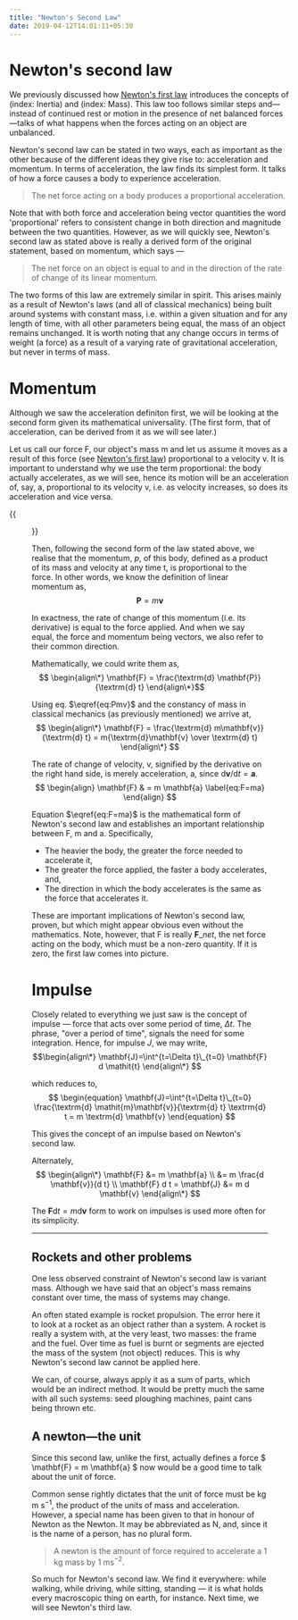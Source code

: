 ```yaml
---
title: "Newton's Second Law"
date: 2019-04-12T14:01:11+05:30
---
```


# Newton's second law

We previously discussed how [Newton's first law](/mechanics/newton-first-law-mass-inertia) introduces the concepts of (index: Inertia) and (index: Mass). This law too follows similar steps and—instead of continued rest or motion in the presence of net balanced forces—talks of what happens when the forces acting on an object are unbalanced.

Newton's second law can be stated in two ways, each as important as the other because of the different ideas they give rise to: acceleration and momentum. In terms of acceleration, the law finds its simplest form. It talks of how a force causes a body to experience acceleration.

> The net force acting on a body produces a proportional acceleration.

Note that with both force and acceleration being vector quantities the word 'proportional' refers to consistent change in both direction and magnitude between the two quantities. However, as we will quickly see, Newton's second law as stated above is really a derived form of the original statement, based on momentum, which says —

> The net force on an object is equal to and in the direction of the rate of change of its linear momentum.

The two forms of this law are extremely similar in spirit. This arises mainly as a result of Newton's laws (and all of classical mechanics) being built around systems with constant mass, i.e. within a given situation and for any length of time, with all other parameters being equal, the mass of an object remains unchanged. It is worth noting that any change occurs in terms of weight (a force) as a result of a varying rate of gravitational acceleration, but never in terms of mass.

# Momentum

Although we saw the acceleration definiton first, we will be looking at the second form given its mathematical universality. (The first form, that of acceleration, can be derived from it as we will see later.)

Let us call our force F, our object's mass m and let us assume it moves as a result of this force (see [Newton's first law](/newton-first-law-mass-inertia)) proportional to a velocity v. It is important to understand why we use the term proportional: the body actually accelerates, as we will see, hence its motion will be an acceleration of, say, a, proportional to its velocity v, i.e. as velocity increases, so does its acceleration and vice versa.

{{<figure caption="A force $ \vec{F} $ acting on a mass m and causing it to accelerate at $ \vec{a} $." src="/images/newton-second-law.png">}}

Then, following the second form of the law stated above, we realise that the momentum, $p$, of this body, defined as a product of its mass and velocity at any time t, is proportional to the force. In other words, we know the definition of linear momentum as, $$\begin{equation}\mathbf{P}=\mathit{m}\mathbf{v}\label{eq:Pmv}\end{equation} $$

In exactness, the rate of change of this momentum (i.e. its derivative) is equal to the force applied. And when we say equal, the force and momentum being vectors, we also refer to their common direction.

Mathematically, we could write them as, $$ \begin{align\*} \mathbf{F} = \frac{\textrm{d} \mathbf{P}}{\textrm{d} t} \end{align\*}$$

Using eq. $\eqref{eq:Pmv}$ and the constancy of mass in classical mechanics (as previously mentioned) we arrive at, $$ \begin{align\*} \mathbf{F} = \frac{\textrm{d} m\mathbf{v}}{\textrm{d} t} = m{\textrm{d}\mathbf{v} \over \textrm{d} t} \end{align\*} $$

The rate of change of velocity, v, signified by the derivative on the right hand side, is merely acceleration, a, since $\textrm{d}\mathbf{v}/\textrm{d} t=\mathbf{a}$. $$ \begin{align} \mathbf{F} & = m \mathbf{a} \label{eq:F=ma} \end{align} $$

Equation $\eqref{eq:F=ma}$ is the mathematical form of Newton's second law and establishes an important relationship between F, m and a. Specifically,

- The heavier the body, the greater the force needed to accelerate it,
- The greater the force applied, the faster a body accelerates, and,
- The direction in which the body accelerates is the same as the force that accelerates it.

These are important implications of Newton's second law, proven, but which might appear obvious even without the mathematics. Note, however, that F is really $\mathbf{F}\_{net}$, the net force acting on the body, which must be a non-zero quantity. If it is zero, the first law comes into picture.

# Impulse

Closely related to everything we just saw is the concept of impulse — force that acts over some period of time, $\Delta t$. The phrase, "over a period of time", signals the need for some integration. Hence, for impulse $J$, we may write, $$\begin{align\*} \mathbf{J}=\int^{t=\Delta t}\_{t=0} \mathbf{F} d \mathit{t} \end{align\*} $$

which reduces to, $$ \begin{equation} \mathbf{J}=\int^{t=\Delta t}\_{t=0} \frac{\textrm{d} \mathit{m}\mathbf{v}}{\textrm{d} t} \textrm{d} t = m \textrm{d} \mathbf{v} \end{equation} $$

This gives the concept of an impulse based on Newton's second law.

Alternately, $$ \begin{align\*} \mathbf{F} &= m \mathbf{a} \\ &= m \frac{d \mathbf{v}}{d t} \\ \mathbf{F} d t = \mathbf{J} &= m d \mathbf{v} \end{align\*} $$

The $\mathbf{F} \textrm{d} t = m \textrm{d} \mathbf{v}$ form to work on impulses is used more often for its simplicity.

- - - - - -

## Rockets and other problems

One less observed constraint of Newton's second law is variant mass. Although we have said that an object's mass remains constant over time, the mass of systems may change.

An often stated example is rocket propulsion. The error here it to look at a rocket as an object rather than a system. A rocket is really a system with, at the very least, two  masses: the frame and the fuel. Over time as fuel is burnt or segments are ejected the mass of the system (not object) reduces. This is why Newton's second law cannot be applied here.

We can, of course, always apply it as a sum of parts, which would be an indirect method. It would be pretty much the same with all such systems: seed ploughing machines, paint cans being thrown etc.

## A newton—the unit

Since this second law, unlike the first, actually defines a force $ \mathbf{F} = m  \mathbf{a} $ now would be a good time to talk about the unit of force.

Common sense rightly dictates that the unit of force must be kg m s$^{-1}$, the product of the units of mass and acceleration. However, a special name has been given to that in honour of Newton as the Newton. It may be abbreviated as N, and, since it is the name of a person, has no plural form.

> A newton is the amount of force required to accelerate a 1 kg mass by 1 ms$^{-2}$.

So much for Newton's second law. We find it everywhere: while walking, while driving, while sitting, standing — it is what holds every macroscopic thing on earth, for instance. Next time, we will see Newton's third law.
